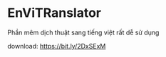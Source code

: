 # EnViTRanslator
Phần mêm dịch thuật sang tiếng việt rất dễ sử dụng

download: https://bit.ly/2DxSExM
